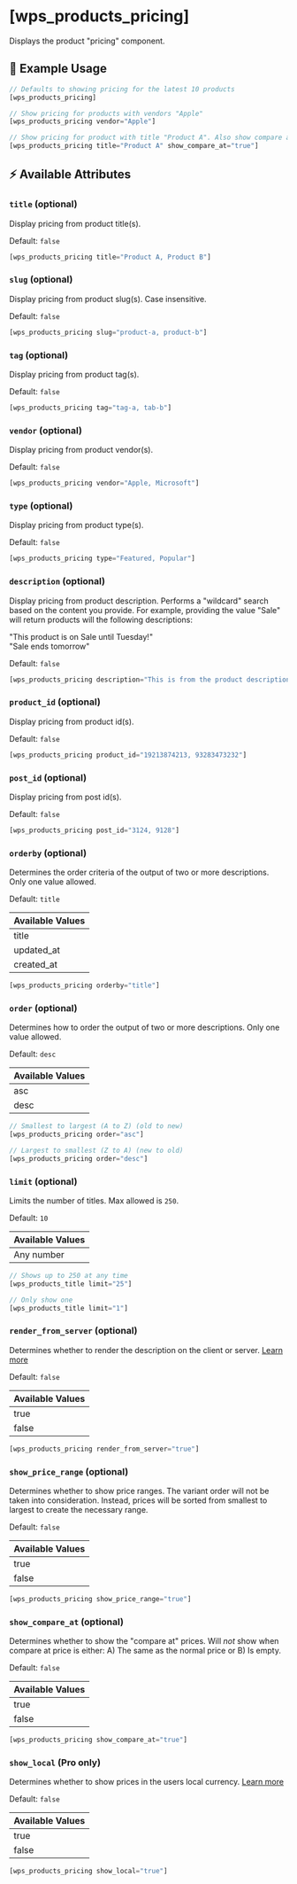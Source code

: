 # [wps_products_pricing]

Displays the product "pricing" component.

## 🎯 Example Usage

```js
// Defaults to showing pricing for the latest 10 products
[wps_products_pricing]

// Show pricing for products with vendors "Apple"
[wps_products_pricing vendor="Apple"]

// Show pricing for product with title "Product A". Also show compare at prices.
[wps_products_pricing title="Product A" show_compare_at="true"]

```

## ⚡️ Available Attributes

### `title` <span class="attr-type attr-type-optional">(optional)</span>

Display pricing from product title(s).

Default: `false`

```js
[wps_products_pricing title="Product A, Product B"]
```

### `slug` <span class="attr-type attr-type-optional">(optional)</span>

Display pricing from product slug(s). Case insensitive.

Default: `false`

```js
[wps_products_pricing slug="product-a, product-b"]
```

### `tag` <span class="attr-type attr-type-optional">(optional)</span>

Display pricing from product tag(s).

Default: `false`

```js
[wps_products_pricing tag="tag-a, tab-b"]
```

### `vendor` <span class="attr-type attr-type-optional">(optional)</span>

Display pricing from product vendor(s).

Default: `false`

```js
[wps_products_pricing vendor="Apple, Microsoft"]
```

### `type` <span class="attr-type attr-type-optional">(optional)</span>

Display pricing from product type(s).

Default: `false`

```js
[wps_products_pricing type="Featured, Popular"]
```

### `description` <span class="attr-type attr-type-optional">(optional)</span>

Display pricing from product description. Performs a "wildcard" search based on the content you provide. For example, providing the value "Sale" will return products will the following descriptions:

"This product is on Sale until Tuesday!"<br>
"Sale ends tomorrow"

Default: `false`

```js
[wps_products_pricing description="This is from the product description ..."]
```

### `product_id` <span class="attr-type attr-type-optional">(optional)</span>

Display pricing from product id(s).

Default: `false`

```js
[wps_products_pricing product_id="19213874213, 93283473232"]
```

### `post_id` <span class="attr-type attr-type-optional">(optional)</span>

Display pricing from post id(s).

Default: `false`

```js
[wps_products_pricing post_id="3124, 9128"]
```

### `orderby` <span class="attr-type attr-type-optional">(optional)</span>

Determines the order criteria of the output of two or more descriptions. Only one value allowed.

Default: `title`

| Available Values |
| :--------------- |
| title            |
| updated_at       |
| created_at       |

```js
[wps_products_pricing orderby="title"]
```

### `order` <span class="attr-type attr-type-optional">(optional)</span>

Determines how to order the output of two or more descriptions. Only one value allowed.

Default: `desc`

| Available Values |
| :--------------- |
| asc              |
| desc             |

```js
// Smallest to largest (A to Z) (old to new)
[wps_products_pricing order="asc"]

// Largest to smallest (Z to A) (new to old)
[wps_products_pricing order="desc"]
```

### `limit` <span class="attr-type attr-type-optional">(optional)</span>

Limits the number of titles. Max allowed is `250`.

Default: `10`

| Available Values |
| :--------------- |
| Any number       |

```js
// Shows up to 250 at any time
[wps_products_title limit="25"]

// Only show one
[wps_products_title limit="1"]
```

### `render_from_server` <span class="attr-type attr-type-optional">(optional)</span>

Determines whether to render the description on the client or server. [Learn more](/getting-started/displaying)

Default: `false`

| Available Values |
| :--------------- |
| true             |
| false            |

```js
[wps_products_pricing render_from_server="true"]
```

### `show_price_range` <span class="attr-type attr-type-optional">(optional)</span>

Determines whether to show price ranges. The variant order will not be taken into consideration. Instead, prices will be sorted from smallest to largest to create the necessary range.

Default: `false`

| Available Values |
| :--------------- |
| true             |
| false            |

```js
[wps_products_pricing show_price_range="true"]
```

### `show_compare_at` <span class="attr-type attr-type-optional">(optional)</span>

Determines whether to show the "compare at" prices. Will _not_ show when compare at price is either: A) The same as the normal price or B) Is empty.

Default: `false`

| Available Values |
| :--------------- |
| true             |
| false            |

```js
[wps_products_pricing show_compare_at="true"]
```

### `show_local` <span class="attr-type attr-type-pro-only">(Pro only)</span>

Determines whether to show prices in the users local currency. [Learn more](/getting-started/displaying)

Default: `false`

| Available Values |
| :--------------- |
| true             |
| false            |

```js
[wps_products_pricing show_local="true"]
```
